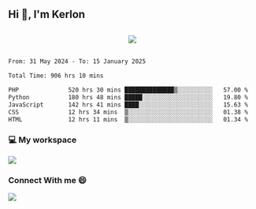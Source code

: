 ## Hi 👋, I'm Kerlon

<p align="center" style="margin: 30px;">
 
 <img src="https://skillicons.dev/icons?i=html,css,bootstrap,js,nodejs,jquery,python,flask,php,mysql,lua,sqlite,firebase">


</p>
<!--START_SECTION:waka-->

```txt
From: 31 May 2024 - To: 15 January 2025

Total Time: 906 hrs 10 mins

PHP              520 hrs 30 mins ██████████████▒░░░░░░░░░░   57.00 %
Python           180 hrs 48 mins █████░░░░░░░░░░░░░░░░░░░░   19.80 %
JavaScript       142 hrs 41 mins ████░░░░░░░░░░░░░░░░░░░░░   15.63 %
CSS              12 hrs 34 mins  ▒░░░░░░░░░░░░░░░░░░░░░░░░   01.38 %
HTML             12 hrs 11 mins  ▒░░░░░░░░░░░░░░░░░░░░░░░░   01.34 %
```

<!--END_SECTION:waka-->


<p align="center">
 <h3>💻 My workspace</h3>
    <img src="https://skillicons.dev/icons?i=mint" />
</p>

<p align="center">
 <h3>Connect With me 😄</h3> 
    <a href="https://www.linkedin.com/in/kerlon-fernandes"><img src="https://skillicons.dev/icons?i=linkedin" />
  </a>
</p>




